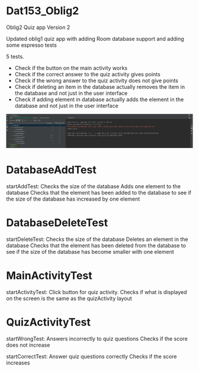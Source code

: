 # Dat153_Oblig2
Oblig2 Quiz app Version 2

Updated oblig1 quiz app with adding Room database support and adding some espresso tests

5 tests.
- Check if the button on the main activity works
- Check if the correct answer to the quiz activity gives points
- Check if the wrong answer to the quiz activity does not give points
- Check if deleting an item in the database actually removes the item in the database and not just in the user interface
- Check if adding element in database actually adds the element in the database and not just in the user interface

![](tests.png)

# DatabaseAddTest
startAddTest:
Checks the size of the database
Adds one element to the database
Checks that the element has been added to the database to see if the size of the database has increased by one element

# DatabaseDeleteTest
startDeleteTest:
Checks the size of the database
Deletes an element in the database
Checks that the element has been deleted from the database to see if the size of the database has become smaller with one element

# MainActivityTest

startActivityTest:
Click button for quiz activity.
Checks if what is displayed on the screen is the same as the quizActivity layout

# QuizActivityTest
startWrongTest:
Answers incorrectly to quiz questions
Checks if the score does not increase

startCorrectTest:
Answer quiz questions correctly
Checks if the score increases




